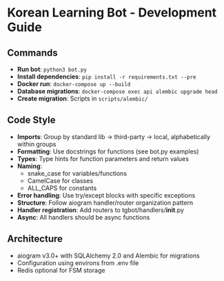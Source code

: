 # Korean Learning Bot - Development Guide

## Commands
- **Run bot**: `python3 bot.py`
- **Install dependencies**: `pip install -r requirements.txt --pre`
- **Docker run**: `docker-compose up --build`
- **Database migrations**: `docker-compose exec api alembic upgrade head`
- **Create migration**: Scripts in `scripts/alembic/`

## Code Style
- **Imports**: Group by standard lib → third-party → local, alphabetically within groups
- **Formatting**: Use docstrings for functions (see bot.py examples)
- **Types**: Type hints for function parameters and return values
- **Naming**: 
  - snake_case for variables/functions
  - CamelCase for classes
  - ALL_CAPS for constants
- **Error handling**: Use try/except blocks with specific exceptions
- **Structure**: Follow aiogram handler/router organization pattern
- **Handler registration**: Add routers to tgbot/handlers/__init__.py
- **Async**: All handlers should be async functions

## Architecture
- aiogram v3.0+ with SQLAlchemy 2.0 and Alembic for migrations
- Configuration using environs from .env file
- Redis optional for FSM storage